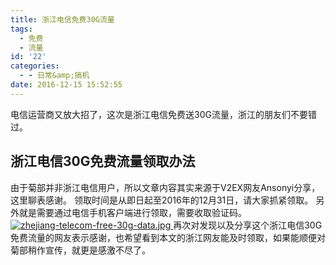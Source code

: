 ```yaml
---
title: 浙江电信免费30G流量
tags:
  - 免费
  - 流量
id: '22'
categories:
  - - 日常&amp;搞机
date: 2016-12-15 15:52:55
---
```


电信运营商又放大招了，这次是浙江电信免费送30G流量，浙江的朋友们不要错过。

## 浙江电信30G免费流量领取办法

由于菊部并非浙江电信用户，所以文章内容其实来源于V2EX网友Ansonyi分享，这里聊表感谢。 领取时间是从即日起至2016年的12月31日，请大家抓紧领取。 另外就是需要通过电信手机客户端进行领取，需要收取验证码。 [![zhejiang-telecom-free-30g-data.jpg](https://www.jubuzz.com/usr/uploads/2016/12/1297001109.jpg) ](https://www.jubuzz.com/usr/uploads/2016/12/1297001109.jpg) 再次对发现以及分享这个浙江电信30G免费流量的网友表示感谢，也希望看到本文的浙江网友能及时领取，如果能顺便对菊部稍作宣传，就更是感激不尽了。